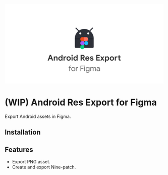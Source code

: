 ![](android_res_export_figma.png)

# (WIP) Android Res Export for Figma

Export Android assets in Figma.

## Installation


## Features

- Export PNG asset.
- Create and export Nine-patch.  
